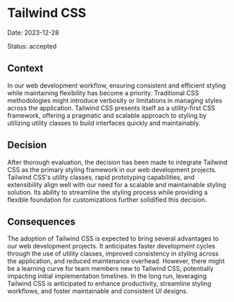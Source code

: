 # Tailwind CSS

Date: 2023-12-28

Status: accepted

## Context

In our web development workflow, ensuring consistent and efficient styling while maintaining flexibility has become a priority. Traditional CSS methodologies might introduce verbosity or limitations in managing styles across the application. Tailwind CSS presents itself as a utility-first CSS framework, offering a pragmatic and scalable approach to styling by utilizing utility classes to build interfaces quickly and maintainably.

## Decision

After thorough evaluation, the decision has been made to integrate Tailwind CSS as the primary styling framework in our web development projects. Tailwind CSS's utility classes, rapid prototyping capabilities, and extensibility align well with our need for a scalable and maintainable styling solution. Its ability to streamline the styling process while providing a flexible foundation for customizations further solidified this decision.

## Consequences

The adoption of Tailwind CSS is expected to bring several advantages to our web development projects. It anticipates faster development cycles through the use of utility classes, improved consistency in styling across the application, and reduced maintenance overhead. However, there might be a learning curve for team members new to Tailwind CSS, potentially impacting initial implementation timelines. In the long run, leveraging Tailwind CSS is anticipated to enhance productivity, streamline styling workflows, and foster maintainable and consistent UI designs.
